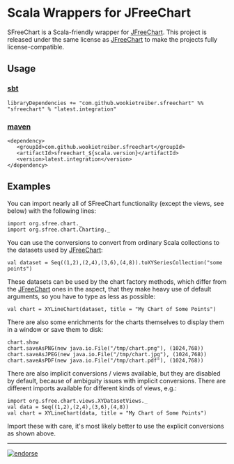 Scala Wrappers for JFreeChart
=============================

SFreeChart is a Scala-friendly wrapper for [JFreeChart][]. This project is released under the same
license as [JFreeChart][] to make the projects fully license-compatible.

Usage
-----

### [sbt][]

    libraryDependencies += "com.github.wookietreiber.sfreechart" %% "sfreechart" % "latest.integration"

### [maven][]

    <dependency>
       <groupId>com.github.wookietreiber.sfreechart</groupId>
       <artifactId>sfreechart_${scala.version}</artifactId>
       <version>latest.integration</version>
    </dependency>

Examples
--------

You can import nearly all of SFreeChart functionality (except the views, see below) with the
following lines:

    import org.sfree.chart._
    import org.sfree.chart.Charting._

You can use the conversions to convert from ordinary Scala collections to the datasets used by
[JFreeChart][]:

    val dataset = Seq((1,2),(2,4),(3,6),(4,8)).toXYSeriesCollection("some points")

These datasets can be used by the chart factory methods, which differ from the [JFreeChart][] ones
in the aspect, that they make heavy use of default arguments, so you have to type as less as
possible:

    val chart = XYLineChart(dataset, title = "My Chart of Some Points")

There are also some enrichments for the charts themselves to display them in a window or save them
to disk:

    chart.show
    chart.saveAsPNG(new java.io.File("/tmp/chart.png"), (1024,768))
    chart.saveAsJPEG(new java.io.File("/tmp/chart.jpg"), (1024,768))
    chart.saveAsPDF(new java.io.File("/tmp/chart.pdf"), (1024,768))

There are also implicit conversions / views available, but they are disabled by default, because of
ambiguity issues with implicit conversions. There are different imports available for different
kinds of views, e.g.:

    import org.sfree.chart.views.XYDatasetViews._
    val data = Seq((1,2),(2,4),(3,6),(4,8))
    val chart = XYLineChart(data, title = "My Chart of Some Points")

Import these with care, it's most likely better to use the explicit conversions as shown above.


[JFreeChart]: http://jfree.org/jfreechart/
[sbt]: http://www.scala-sbt.org/
[maven]: http://maven.apache.org/


---

[![endorse](http://api.coderwall.com/wookietreiber/endorsecount.png)](http://coderwall.com/wookietreiber)

